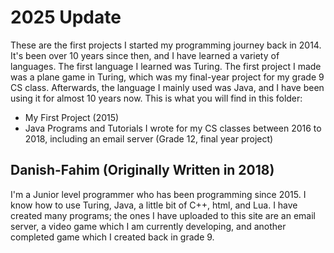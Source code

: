 # 2025 Update
These are the first projects I started my programming journey back in 2014. It's been over 10 years since then, and I have learned a variety of languages.  The first language I learned was Turing. The first project I made was a plane game in Turing, which was my final-year project for my grade 9 CS class. Afterwards, the language I mainly used was Java, and I have been using it for almost 10 years now. This is what you will find in this folder:
- My First Project (2015)
- Java Programs and Tutorials I wrote for my CS classes between 2016 to 2018, including an email server (Grade 12, final year project)


## Danish-Fahim (Originally Written in 2018)
I'm a Junior level programmer who has been programming since 2015. I know how to use Turing, Java, a little bit of C++, html, and Lua. I have created many programs; the ones I have uploaded to this site are an email server, a video game which I am currently developing, and another completed game which I created back in grade 9.
